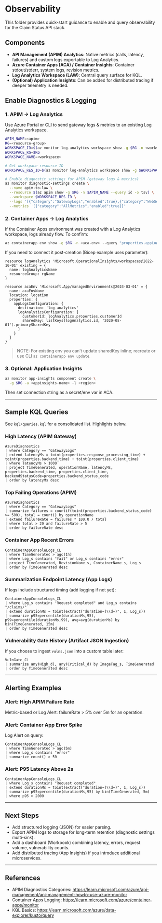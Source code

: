 # Observability

This folder provides quick-start guidance to enable and query observability for the Claim Status API stack.

## Components
- **API Management (APIM) Analytics**: Native metrics (calls, latency, failures) and custom logs exportable to Log Analytics.
- **Azure Container Apps (ACA) / Container Insights**: Container stdout/stderr, system logs, revision metrics.
- **Log Analytics Workspace (LAW)**: Central query surface for KQL.
- **(Optional) Application Insights**: Can be added for distributed tracing if deeper telemetry is needed.

## Enable Diagnostics & Logging

### 1. APIM → Log Analytics
Use Azure Portal or CLI to send gateway logs & metrics to an existing Log Analytics workspace.

```bash
APIM_NAME=<apim>
RG=<resource-group>
WORKSPACE_ID=$(az monitor log-analytics workspace show -g $RG -n <workspace> --query customerId -o tsv)
WORKSPACE_RG=$RG
WORKSPACE_NAME=<workspace>

# Get workspace resource ID
WORKSPACE_RES_ID=$(az monitor log-analytics workspace show -g $WORKSPACE_RG -n $WORKSPACE_NAME --query id -o tsv)

# Enable diagnostic settings for APIM (gateway logs & metrics)
az monitor diagnostic-settings create \
  --name apim-to-law \
  --resource $(az apim show -g $RG -n $APIM_NAME --query id -o tsv) \
  --workspace $WORKSPACE_RES_ID \
  --logs '[{"category":"GatewayLogs","enabled":true},{"category":"WebSocketConnectionLogs","enabled":false}]' \
  --metrics '[{"category":"AllMetrics","enabled":true}]'
```

### 2. Container Apps → Log Analytics
If the Container Apps environment was created with a Log Analytics workspace, logs already flow. To confirm:
```bash
az containerapp env show -g $RG -n <aca-env> --query "properties.appLogsConfiguration.logAnalyticsConfiguration.customerId"
```
If you need to connect it post-creation (Bicep example uses parameter):

```bicep
resource logAnalytics 'Microsoft.OperationalInsights/workspaces@2022-10-01' existing = {
  name: logAnalyticsName
  resourceGroup: rgName
}

resource acaEnv 'Microsoft.App/managedEnvironments@2024-03-01' = {
  name: acaEnvName
  location: location
  properties: {
    appLogsConfiguration: {
      destination: 'log-analytics'
      logAnalyticsConfiguration: {
        customerId: logAnalytics.properties.customerId
        sharedKey: listKeys(logAnalytics.id, '2020-08-01').primarySharedKey
      }
    }
  }
}
```
> NOTE: For existing env you can't update sharedKey inline; recreate or use CLI `az containerapp env update`.

### 3. Optional: Application Insights
```bash
az monitor app-insights component create \
  -g $RG -a <appinsights-name> -l <region>
```
Then set connection string as a secret/env var in ACA.

---
## Sample KQL Queries
See `kql/queries.kql` for a consolidated list. Highlights below.

### High Latency (APIM Gateway)
```kql
AzureDiagnostics
| where Category == "GatewayLogs"
| extend latencyMs = toint(properties.response_processing_time) + toint(properties.backend_time) + toint(properties.client_time)
| where latencyMs > 1000
| project TimeGenerated, operationName, latencyMs, properties.backend_time, properties.client_time, backendStatusCode=properties.backend_status_code
| order by latencyMs desc
```

### Top Failing Operations (APIM)
```kql
AzureDiagnostics
| where Category == "GatewayLogs"
| summarize failures = countif(toint(properties.backend_status_code) >= 500), total = count() by operationName
| extend failureRate = failures * 100.0 / total
| where total > 20 and failureRate > 5
| order by failureRate desc
```

### Container App Recent Errors
```kql
ContainerAppConsoleLogs_CL
| where TimeGenerated > ago(1h)
| where Log_s contains "fail" or Log_s contains "error"
| project TimeGenerated, RevisionName_s, ContainerName_s, Log_s
| order by TimeGenerated desc
```

### Summarization Endpoint Latency (App Logs)
If logs include structured timing (add logging if not yet):
```kql
ContainerAppConsoleLogs_CL
| where Log_s contains "Request completed" and Log_s contains "/claims/" 
| extend durationMs = toint(extract("duration=(\\d+)", 1, Log_s))
| summarize p95=percentile(durationMs,95), p99=percentile(durationMs,99), avg=avg(durationMs) by bin(TimeGenerated, 15m)
| order by TimeGenerated desc
```

### Vulnerability Gate History (Artifact JSON Ingestion)
If you choose to ingest `vulns.json` into a custom table later:
```kql
VulnGate_CL
| summarize any(High_d), any(Critical_d) by ImageTag_s, TimeGenerated
| order by TimeGenerated desc
```

---
## Alerting Examples

### Alert: High APIM Failure Rate
Metric-based or Log Alert: failureRate > 5% over 5m for an operation.

### Alert: Container App Error Spike
Log Alert on query:
```kql
ContainerAppConsoleLogs_CL
| where TimeGenerated > ago(5m)
| where Log_s contains "error"
| summarize count() > 50
```

### Alert: P95 Latency Above 2s
```kql
ContainerAppConsoleLogs_CL
| where Log_s contains "Request completed"
| extend durationMs = toint(extract("duration=(\\d+)", 1, Log_s))
| summarize p95=percentile(durationMs,95) by bin(TimeGenerated, 5m)
| where p95 > 2000
```

---
## Next Steps
- Add structured logging (JSON) for easier parsing.
- Export APIM logs to storage for long-term retention (diagnostic settings multi-sink).
- Add a dashboard (Workbook) combining latency, errors, request volume, vulnerability counts.
- Add distributed tracing (App Insights) if you introduce additional microservices.

---
## References
- APIM Diagnostics Categories: https://learn.microsoft.com/azure/api-management/api-management-howto-use-azure-monitor
- Container Apps Logging: https://learn.microsoft.com/azure/container-apps/monitor
- KQL Basics: https://learn.microsoft.com/azure/data-explorer/kusto/query
